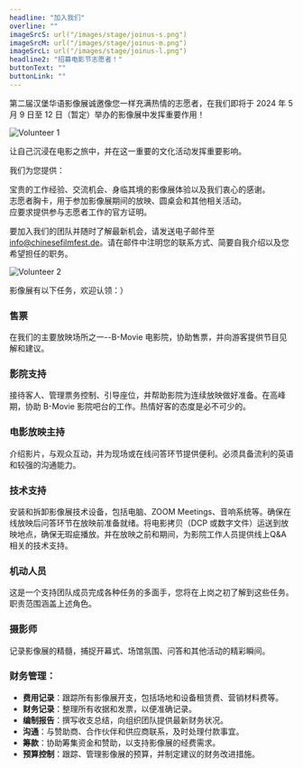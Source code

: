 ```yaml
---
headline: "加入我们"
overline: ""
imageSrcS: url("/images/stage/joinus-s.png")
imageSrcM: url("/images/stage/joinus-m.png")
imageSrcL: url("/images/stage/joinus-l.png")
headline2: "招募电影节志愿者！"
buttonText: ""
buttonLink: ""
---
```


第二届汉堡华语影像展诚邀像您一样充满热情的志愿者，在我们即将于 2024 年 5 月 9 日至 12 日（暂定）举办的影像展中发挥重要作用！

![Volunteer 1](/images/volunteer-1.jpg)

让自己沉浸在电影之旅中，并在这一重要的文化活动发挥重要影响。

我们为您提供：

宝贵的工作经验、交流机会、身临其境的影像展体验以及我们衷心的感谢。<br>
志愿者胸卡，用于参加影像展期间的放映、圆桌会和其他相关活动。<br>
应要求提供参与志愿者工作的官方证明。

要加入我们的团队并随时了解最新机会，请发送电子邮件至 info@chinesefilmfest.de。请在邮件中注明您的联系方式、简要自我介绍以及您希望担任的职务。

![Volunteer 2](/images/volunteer-2.jpeg)

影像展有以下任务，欢迎认领：）

### 售票

在我们的主要放映场所之一--B-Movie 电影院，协助售票，并向游客提供节目见解和建议。

### 影院支持

接待客人、管理票务控制、引导座位，并帮助影院为连续放映做好准备。在高峰期，协助 B-Movie 影院吧台的工作。热情好客的态度是必不可少的。

### 电影放映主持

介绍影片，与观众互动，并为现场或在线问答环节提供便利。必须具备流利的英语和较强的沟通能力。

### 技术支持

安装和拆卸影像展技术设备，包括电脑、ZOOM Meetings、音响系统等。确保在线放映后问答环节在放映前准备就绪。将电影拷贝（DCP 或数字文件）运送到放映地点，确保无瑕疵播放。并在放映之前和期间，为影院工作人员提供线上Q&A相关的技术支持。

### 机动人员

这是一个支持团队成员完成各种任务的多面手，您将在上岗之初了解到这些任务。职责范围涵盖上述角色。

### 摄影师

记录影像展的精髓，捕捉开幕式、场馆氛围、问答和其他活动的精彩瞬间。

### 财务管理：
- **费用记录**：跟踪所有影像展开支，包括场地和设备租赁费、营销材料费等。
- **财务记录**：整理所有收据和发票，以便准确记录。
- **编制报告**：撰写收支总结，向组织团队提供最新财务状况。
- **沟通**：与赞助商、合作伙伴和供应商联系，及时处理付款事宜。
- **筹款**：协助筹集资金和赞助，以支持影像展的经费需求。
- **预算控制**：跟踪、管理影像展的预算，并制定建议的财务改进措施。
